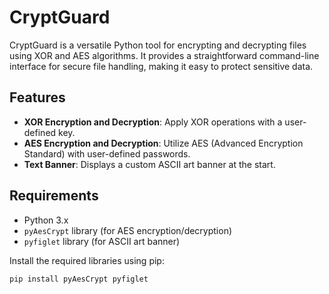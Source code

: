 # CryptGuard
CryptGuard  is a versatile Python tool for encrypting and decrypting files using XOR and AES algorithms. It provides a straightforward command-line interface for secure file handling, making it easy to protect sensitive data.


## Features

- **XOR Encryption and Decryption**: Apply XOR operations with a user-defined key.
- **AES Encryption and Decryption**: Utilize AES (Advanced Encryption Standard) with user-defined passwords.
- **Text Banner**: Displays a custom ASCII art banner at the start.

## Requirements

- Python 3.x
- `pyAesCrypt` library (for AES encryption/decryption)
- `pyfiglet` library (for ASCII art banner)

Install the required libraries using pip:

```bash
pip install pyAesCrypt pyfiglet

